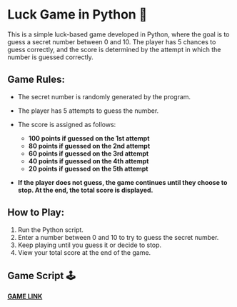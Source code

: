 # Luck Game in Python 🎲  
This is a simple luck-based game developed in Python, where the goal is to guess a secret number between 0 and 10. The player has 5 chances to guess correctly, and the score is determined by the attempt in which the number is guessed correctly.  

## Game Rules:  
- The secret number is randomly generated by the program.  
- The player has 5 attempts to guess the number.  
- The score is assigned as follows:  
  - **100 points if guessed on the 1st attempt**  
  - **80 points if guessed on the 2nd attempt**  
  - **60 points if guessed on the 3rd attempt**  
  - **40 points if guessed on the 4th attempt**  
  - **20 points if guessed on the 5th attempt**  

- **If the player does not guess, the game continues until they choose to stop. At the end, the total score is displayed.**  

## How to Play:  
1. Run the Python script.  
2. Enter a number between 0 and 10 to try to guess the secret number.  
3. Keep playing until you guess it or decide to stop.  
4. View your total score at the end of the game.  

## Game Script 🕹️  
**[GAME LINK](https://github.com/tomaziu/luck_game_in_python/blob/main/luckgamer.py)**  
